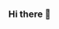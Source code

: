### Hi there 👋

<!--

### About Me
Summary: United States Air Force Veteran with 5 years of leadership experience as an Administration Craftsman looking to make a career transition into game and graphic design.

🔭 I’m currently working on a 3D platformer game titled The Parade and The Theater.
🌱 I’m currently learning C# and Unity.
👯 I’m looking to collaborate on video game projects.
🤔 I’m looking for help with networking.
💬 Ask me about anything.
📫 How to reach me: chenault.troy@gmail.com
⚡ Fun fact: I have 7 cats 😛

[Portfolio Website](https://www.sites.google.com/view/hybridtheory0)
